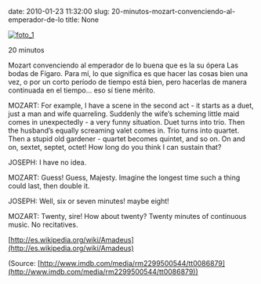 date: 2010-01-23 11:32:00
slug: 20-minutos-mozart-convenciendo-al-emperador-de-lo
title: None

[![foto_1][1]][1]

20 minutos

Mozart convenciendo al emperador de lo buena que es la su ópera Las bodas de Fígaro. Para mí, lo que significa es que hacer las cosas bien una vez, o por un corto período de tiempo está bien, pero hacerlas de manera continuada en el tiempo… eso sí tiene mérito.

MOZART: For example, I have a scene in the second act - it starts as a duet, just a man and wife quarreling. Suddenly the wife’s scheming little maid comes in unexpectedly - a very funny situation. Duet turns into trio. Then the husband’s equally screaming valet comes in. Trio turns into quartet. Then a stupid old gardener - quartet becomes quintet, and so on. On and on, sextet, septet, octet! How long do you think I can sustain that?

JOSEPH: I have no idea.

MOZART: Guess! Guess, Majesty. Imagine the longest time such a thing could last, then double it.

JOSEPH: Well, six or seven minutes! maybe eight!

MOZART: Twenty, sire! How about twenty? Twenty minutes of continuous music. No recitatives.

[http://es.wikipedia.org/wiki/Amadeus](http://es.wikipedia.org/wiki/Amadeus)

(Source: [http://www.imdb.com/media/rm2299500544/tt0086879](http://www.imdb.com/media/rm2299500544/tt0086879))

[1]: file:///Users/jjdenis/jjdenis.github.com/static/2010-01-23-20-minutos-mozart-convenciendo-al-emperador-de-lo_foto1.jpg
